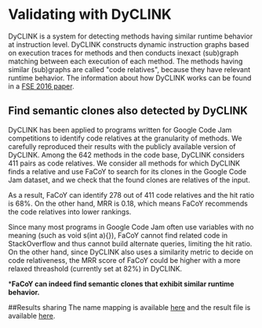 # Validating with DyCLINK

DyCLINK is a system for detecting methods having similar runtime behavior at instruction level. DyCLINK constructs dynamic instruction graphs based on execution traces for methods and then conducts inexact (sub)graph matching between each execution of each method. The methods having similar (sub)graphs are called "code relatives", because they have relevant runtime behavior. The information about how DyCLINK works can be found in a [FSE 2016 paper](http://dl.acm.org/citation.cfm?doid=2950290.2950321).

## Find semantic clones also detected by DyCLINK
DyCLINK has been applied to programs written for Google Code Jam competitions to identify code relatives at the granularity of methods. We carefully reproduced their results with the publicly available version of DyCLINK. Among the 642 methods in the code base, DyCLINK considers 411 pairs as code relatives. We consider all methods for which DyCLINK finds a relative and use FaCoY to search for its clones in the Google Code Jam dataset, and we check that the found clones are relatives of the input. 

As a result, FaCoY can identify 278 out of 411 code relatives and the hit ratio is 68%. On the other hand, MRR is 0.18, which means FaCoY recommends the code relatives into lower rankings.

Since many most programs in Google Code Jam often use variables with no meaning (such as void s(int a){}), FaCoY cannot find related code in StackOverflow and thus cannot build alternate queries, limiting the hit ratio. On the other hand, since DyCLINK also uses a similarity metric to decide on code relativeness, the MRR score of FaCoY could be higher with a more relaxed threashold (currently set at 82%) in DyCLINK.

***FaCoY can indeed find semantic clones that exhibit similar runtime behavior.**

##Results sharing
The name mapping is available [here](https://drive.google.com/open?id=0B2btZBiPsouGNmx6Y2xCVXUwbUk) and the result file is available [here](https://drive.google.com/open?id=0B2btZBiPsouGT2o3eVU2c2txdmM).
